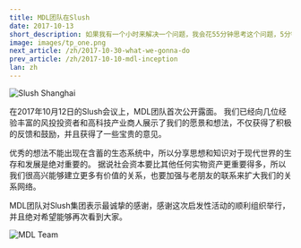 ```yaml
---
title: MDL团队在Slush
date: 2017-10-13
short_description: 如果我有一个小时来解决一个问题，我会花55分钟思考这个问题，5分钟考虑解决方案。-阿尔伯特·爱因斯坦
image: images/tp_one.png
next_article: /zh/2017-10-30-what-we-gonna-do
prev_article: /zh/2017-10-10-mdl-inception
lan: zh
---
```


![Slush Shanghai](https://ipfs.io/ipfs/QmcN4PPiFfizycvjp5xteL2RPjresxXCau51USXifKLcdP)

在2017年10月12日的Slush会议上，MDL团队首次公开露面。 我们已经向几位经验丰富的风投投资者和高科技产业商人展示了我们的愿景和想法，不仅获得了积极的反馈和鼓励，并且获得了一些宝贵的意见。

优秀的想法不能出现在含蓄的生态系统中，所以分享思想和知识对于现代世界的生存和发展是绝对重要的。 据说社会资本要比其他任何实物资产更重要得多，所以我们很高兴能够建立更多有价值的关系，也要加强与老朋友的联系来扩大我们的关系网络。

MDL团队对Slush集团表示最诚挚的感谢，感谢这次启发性活动的顺利组织举行，并且绝对希望能够再次看到大家。

![MDL Team](https://ipfs.io/ipfs/QmWuLRdCaiGCN2ko5fAFjHk8uwnvFMFH2j5HCPojPu7GKQ)
